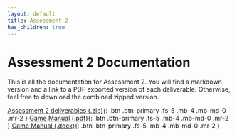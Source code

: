 ```yaml
---
layout: default
title: Assessment 2
has_children: true
---
```

# Assessment 2 Documentation

This is all the documentation for Assessment 2. You will find a markdown version and a link to a PDF exported version of each deliverable. Otherwise, feel free to download the combined zipped version.

[Assessment 2 deliverables (.zip)](https://github.com/Dragon-Boat-Z/Assessment2/raw/website/docs/assets/assessment2/deliverables/Team18.zip){: .btn .btn-primary .fs-5 .mb-4 .mb-md-0 .mr-2 } [Game Manual (.pdf)](https://github.com/Dragon-Boat-Z/Assessment2/blob/website/docs/assets/assessment2/deliverables/Game%20Manual.pdf){: .btn .btn-primary .fs-5 .mb-4 .mb-md-0 .mr-2 } [Game Manual (.docx)](https://github.com/Dragon-Boat-Z/Assessment2/raw/website/docs/assets/assessment2/deliverables/Game%20Manual.docx){: .btn .btn-primary .fs-5 .mb-4 .mb-md-0 .mr-2 } 